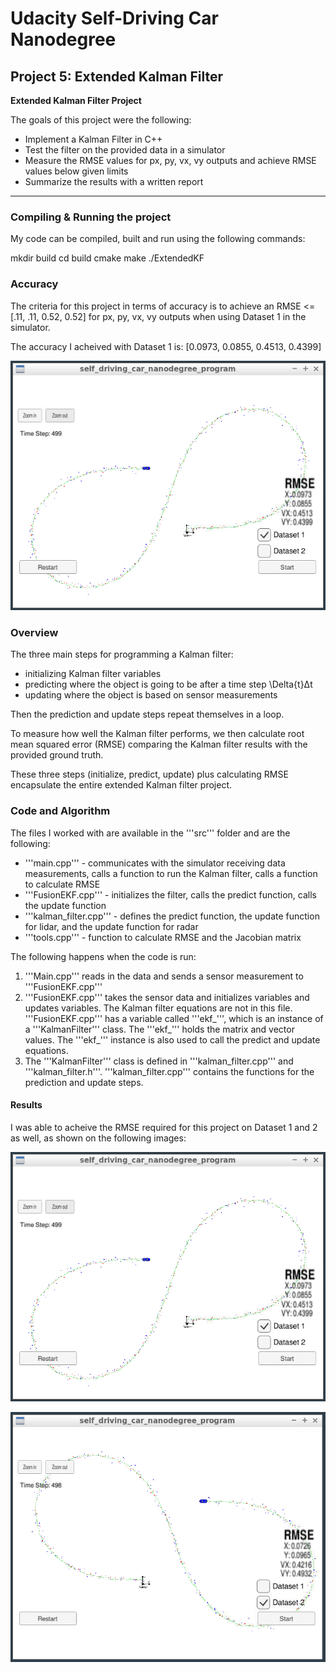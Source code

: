 # **Udacity Self-Driving Car Nanodegree** 

## Project 5: Extended Kalman Filter

**Extended Kalman Filter Project**

The goals of this project were the following:
* Implement a Kalman Filter in C++
* Test the filter on the provided data in a simulator
* Measure the RMSE values for px, py, vx, vy outputs and achieve RMSE values below given limits
* Summarize the results with a written report

---

[//]: # (Image References)

[image1]: ./images/dataset1.png "Result on Dataset 1"
[image2]: ./images/dataset2.png "Result on Dataset 2"

### Compiling & Running the project

My code can be compiled, built and run using the following commands:

mkdir build
cd build
cmake
make
./ExtendedKF

### Accuracy

The criteria for this project in terms of accuracy is to achieve an RMSE <=  [.11, .11, 0.52, 0.52] for px, py, vx, vy outputs when using Dataset 1 in the simulator.

The accuracy I acheived with Dataset 1 is: [0.0973, 0.0855, 0.4513, 0.4399]

![alt text][image1]

### Overview

The three main steps for programming a Kalman filter:

* initializing Kalman filter variables
* predicting where the object is going to be after a time step \Delta{t}Δt
* updating where the object is based on sensor measurements

Then the prediction and update steps repeat themselves in a loop.

To measure how well the Kalman filter performs, we then calculate root mean squared error (RMSE) comparing the Kalman filter results with the provided ground truth.

These three steps (initialize, predict, update) plus calculating RMSE encapsulate the entire extended Kalman filter project.

### Code and Algorithm

The files I worked with are available in the '''src''' folder and are the following:

* '''main.cpp''' - communicates with the simulator receiving data measurements, calls a function to run the Kalman filter, calls a function to calculate RMSE
* '''FusionEKF.cpp''' - initializes the filter, calls the predict function, calls the update function
* '''kalman_filter.cpp''' - defines the predict function, the update function for lidar, and the update function for radar
* '''tools.cpp''' - function to calculate RMSE and the Jacobian matrix

The following happens when the code is run:

1. '''Main.cpp''' reads in the data and sends a sensor measurement to '''FusionEKF.cpp'''
2. '''FusionEKF.cpp''' takes the sensor data and initializes variables and updates variables. The Kalman filter equations are not in this file. '''FusionEKF.cpp''' has a variable called '''ekf_''', which is an instance of a '''KalmanFilter''' class. The '''ekf_''' holds the matrix and vector values. The '''ekf_''' instance is also used to call the predict and update equations.
3. The '''KalmanFilter''' class is defined in '''kalman_filter.cpp''' and '''kalman_filter.h'''. '''kalman_filter.cpp''' contains the functions for the prediction and update steps.

#### Results

I was able to acheive the RMSE required for this project on Dataset 1 and 2 as well, as shown on the following images:

![alt text][image1]

![alt text][image2]
